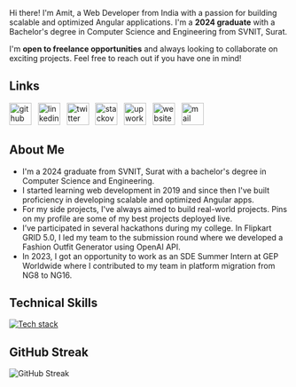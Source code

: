 Hi there! I'm Amit, a Web Developer from India with a passion for building scalable and optimized Angular applications. I'm a **2024 graduate** with a Bachelor's degree in Computer Science and Engineering from SVNIT, Surat.

I'm **open to freelance opportunities** and always looking to collaborate on exciting projects. Feel free to reach out if you have one in mind!

## Links

[<picture><source media='(prefers-color-scheme: dark)' srcset='https://api.iconify.design/simple-icons/github.svg?color=white&height=40'><source media='(prefers-color-scheme: light)' srcset='https://api.iconify.design/simple-icons/github.svg?color=black&height=40'><img alt='github logo' src='https://api.iconify.design/simple-icons/github.svg?color=black&height=40' height='40'></picture>](https://github.com/AmitParekh1771)&nbsp; &nbsp;[<picture><source media='(prefers-color-scheme: dark)' srcset='https://api.iconify.design/simple-icons/linkedin.svg?color=white&height=40'><source media='(prefers-color-scheme: light)' srcset='https://api.iconify.design/simple-icons/linkedin.svg?color=black&height=40'><img alt='linkedin logo' src='https://api.iconify.design/simple-icons/linkedin.svg?color=black&height=40' height='40'></picture>](https://www.linkedin.com/in/amit-parekh-b52885222/)&nbsp; &nbsp;[<picture><source media='(prefers-color-scheme: dark)' srcset='https://api.iconify.design/simple-icons/twitter.svg?color=white&height=40'><source media='(prefers-color-scheme: light)' srcset='https://api.iconify.design/simple-icons/twitter.svg?color=black&height=40'><img alt='twitter logo' src='https://api.iconify.design/simple-icons/twitter.svg?color=black&height=40' height='40'></picture>](https://twitter.com/amitptwt)&nbsp; &nbsp;[<picture><source media='(prefers-color-scheme: dark)' srcset='https://api.iconify.design/simple-icons/stackoverflow.svg?color=white&height=40'><source media='(prefers-color-scheme: light)' srcset='https://api.iconify.design/simple-icons/stackoverflow.svg?color=black&height=40'><img alt='stackoverflow logo' src='https://api.iconify.design/simple-icons/stackoverflow.svg?color=black&height=40' height='40'></picture>](https://stackoverflow.com/users/16230556/amit-parekh)&nbsp; &nbsp;[<picture><source media='(prefers-color-scheme: dark)' srcset='https://api.iconify.design/simple-icons/upwork.svg?color=white&height=40'><source media='(prefers-color-scheme: light)' srcset='https://api.iconify.design/simple-icons/upwork.svg?color=black&height=40'><img alt='upwork logo' src='https://api.iconify.design/simple-icons/upwork.svg?color=black&height=40' height='40'></picture>](https://www.upwork.com/freelancers/~013cd1675525c1c460)&nbsp; &nbsp;[<picture><source media='(prefers-color-scheme: dark)' srcset='https://api.iconify.design/simple-icons/icloud.svg?color=white&height=40'><source media='(prefers-color-scheme: light)' srcset='https://api.iconify.design/simple-icons/icloud.svg?color=black&height=40'><img alt='website logo' src='https://api.iconify.design/simple-icons/icloud.svg?color=black&height=40' height='40'></picture>](https://amitparekh.netlify.app/)&nbsp; &nbsp;[<picture><source media='(prefers-color-scheme: dark)' srcset='https://api.iconify.design/simple-icons/gmail.svg?color=white&height=40'><source media='(prefers-color-scheme: light)' srcset='https://api.iconify.design/simple-icons/gmail.svg?color=black&height=40'><img alt='mail logo' src='https://api.iconify.design/simple-icons/gmail.svg?color=black&height=40' height='40'></picture>](mailto:parekhamit04@gmail.com)

## About Me

- I'm a 2024 graduate from SVNIT, Surat with a bachelor's degree in Computer Science and Engineering.
- I started learning web development in 2019 and since then I've built proficiency in developing scalable and optimized Angular apps.
- For my side projects, I've always aimed to build real-world projects. Pins on my profile are some of my best projects deployed live.
- I’ve participated in several hackathons during my college. In Flipkart GRID 5.0, I led my team to the submission round where we developed a Fashion Outfit Generator using OpenAI API.
- In 2023, I got an opportunity to work as an SDE Summer Intern at GEP Worldwide where I contributed to my team in platform migration from NG8 to NG16.

## Technical Skills

[![Tech stack](https://skillicons.dev/icons?i=angular,typescript,reactivex,html,css,js,nodejs,express,mongodb,cpp,python,tailwind,bootstrap,xd,figma,firebase,netlify,vercel,git,github,npm,yarn,vite,webpack&perline=6)](https://skillicons.dev)

## GitHub Streak
<img src="https://streak-stats.demolab.com/?user=AmitParekh1771&theme=dark" alt="GitHub Streak"/>
